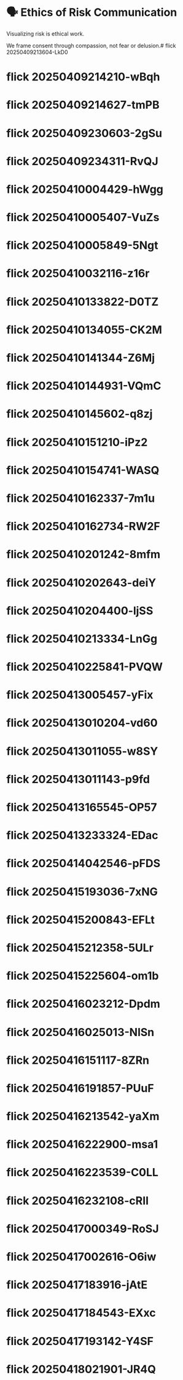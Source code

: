 # 🗣️ Ethics of Risk Communication

Visualizing risk is ethical work.

We frame consent through compassion, not fear or delusion.# flick 20250409213604-LkD0
# flick 20250409214210-wBqh
# flick 20250409214627-tmPB
# flick 20250409230603-2gSu
# flick 20250409234311-RvQJ
# flick 20250410004429-hWgg
# flick 20250410005407-VuZs
# flick 20250410005849-5Ngt
# flick 20250410032116-z16r
# flick 20250410133822-D0TZ
# flick 20250410134055-CK2M
# flick 20250410141344-Z6Mj
# flick 20250410144931-VQmC
# flick 20250410145602-q8zj
# flick 20250410151210-iPz2
# flick 20250410154741-WASQ
# flick 20250410162337-7m1u
# flick 20250410162734-RW2F
# flick 20250410201242-8mfm
# flick 20250410202643-deiY
# flick 20250410204400-ljSS
# flick 20250410213334-LnGg
# flick 20250410225841-PVQW
# flick 20250413005457-yFix
# flick 20250413010204-vd60
# flick 20250413011055-w8SY
# flick 20250413011143-p9fd
# flick 20250413165545-OP57
# flick 20250413233324-EDac
# flick 20250414042546-pFDS
# flick 20250415193036-7xNG
# flick 20250415200843-EFLt
# flick 20250415212358-5ULr
# flick 20250415225604-om1b
# flick 20250416023212-Dpdm
# flick 20250416025013-NlSn
# flick 20250416151117-8ZRn
# flick 20250416191857-PUuF
# flick 20250416213542-yaXm
# flick 20250416222900-msa1
# flick 20250416223539-C0LL
# flick 20250416232108-cRII
# flick 20250417000349-RoSJ
# flick 20250417002616-O6iw
# flick 20250417183916-jAtE
# flick 20250417184543-EXxc
# flick 20250417193142-Y4SF
# flick 20250418021901-JR4Q
